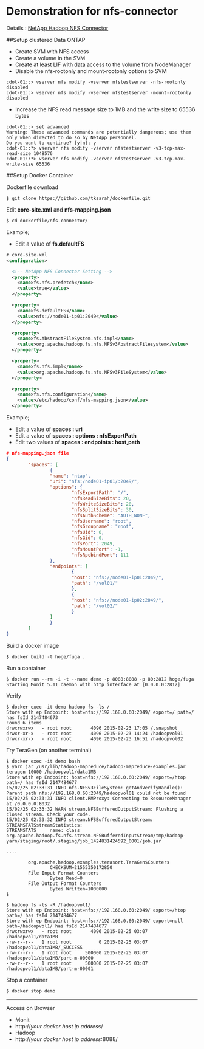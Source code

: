# Demonstration for nfs-connector

Details : [NetApp Hadoop NFS Connector](https://github.com/NetApp/NetApp-Hadoop-NFS-Connector)

##Setup clustered Data ONTAP

* Create SVM with NFS access
* Create a volume in the SVM
* Create at least LIF with data access to the volume from NodeManager
* Disable the nfs-rootonly and mount-rootonly options to SVM
```
cdot-01::> vserver nfs modify -vserver nfstestserver -nfs-rootonly disabled
cdot-01::> vserver nfs modify -vserver nfstestserver -mount-rootonly disabled
```
* Increase the NFS read message size to 1MB and the write size to 65536 bytes

```
cdot-01::> set advanced
Warning: These advanced commands are potentially dangerous; use them only when directed to do so by NetApp personnel.
Do you want to continue? {y|n}: y
cdot-01::*> vserver nfs modify -vserver nfstestserver -v3-tcp-max-read-size 1048576
cdot-01::*> vserver nfs modify -vserver nfstestserver -v3-tcp-max-write-size 65536
```

##Setup Docker Container 

Dockerfile download
```
$ git clone https://github.com/tksarah/dockerfile.git
```

Edit **core-site.xml** and **nfs-mapping.json**
```
$ cd dockerfile/nfs-connector/
```

Example;
* Edit a value of **fs.defaultFS**

```xml
# core-site.xml
<configuration>

  <!-- NetApp NFS Connector Setting -->
  <property>
    <name>fs.nfs.prefetch</name>
    <value>true</value>
  </property>

  <property>
    <name>fs.defaultFS</name>
    <value>nfs://node01-ip01:2049</value>
  </property>

  <property>
    <name>fs.AbstractFileSystem.nfs.impl</name>
    <value>org.apache.hadoop.fs.nfs.NFSv3AbstractFilesystem</value>
  </property>

  <property>
    <name>fs.nfs.impl</name>
    <value>org.apache.hadoop.fs.nfs.NFSv3FileSystem</value>
  </property>

  <property>
    <name>fs.nfs.configuration</name>
    <value>/etc/hadoop/conf/nfs-mapping.json</value>
  </property>
```

Example;
* Edit a value of **spaces : uri**
* Edit a value of **spaces : options : nfsExportPath**
* Edit two values of **spaces : endpoints : host,path**

```json
# nfs-mapping.json file
{
        "spaces": [
                {
                "name": "ntap",
                "uri": "nfs:/node01-ip01/:2049/",
                "options": {
                        "nfsExportPath": "/",
                        "nfsReadSizeBits": 20,
                        "nfsWriteSizeBits": 20,
                        "nfsSplitSizeBits": 30,
                        "nfsAuthScheme": "AUTH_NONE",
                        "nfsUsername": "root",
                        "nfsGroupname": "root",
                        "nfsUid": 0,
                        "nfsGid": 0,
                        "nfsPort": 2049,
                        "nfsMountPort": -1,
                        "nfsRpcbindPort": 111
                },
                "endpoints": [
                        {
                        "host": "nfs://node01-ip01:2049/",
                        "path": "/vol01/"
                        },
                        {
                        "host": "nfs://node01-ip02:2049/",
                        "path": "/vol02/"
                        }
                ]
                }
        ]
}
```

Build a docker image
```
$ docker build -t hoge/fuga .
```

Run a container
```
$ docker run --rm -i -t --name demo -p 8088:8088 -p 80:2812 hoge/fuga
Starting Monit 5.11 daemon with http interface at [0.0.0.0:2812]

```

Verify 
```
$ docker exec -it demo hadoop fs -ls /
Store with ep Endpoint: host=nfs://192.168.0.60:2049/ export=/ path=/ has fsId 2147484673
Found 6 items
drwxrwxrwx   - root root       4096 2015-02-23 17:05 /.snapshot
drwxr-xr-x   - root root       4096 2015-02-23 14:24 /hadoopvol01
drwxr-xr-x   - root root       4096 2015-02-23 16:51 /hadoopvol02
```

Try TeraGen (on another terminal)
```
$ docker exec -it demo bash
$ yarn jar /usr/lib/hadoop-mapreduce/hadoop-mapreduce-examples.jar teragen 10000 /hadoopvol1/data1MB
Store with ep Endpoint: host=nfs://192.168.0.60:2049/ export=/htop path=/ has fsId 2147484677
15/02/25 02:33:31 INFO nfs.NFSv3FileSystem: getAndVerifyHandle(): Parent path nfs://192.168.0.60:2049/hadoopvol01 could not be found
15/02/25 02:33:31 INFO client.RMProxy: Connecting to ResourceManager at /0.0.0.0:8032
15/02/25 02:33:32 WARN stream.NFSBufferedOutputStream: Flushing a closed stream. Check your code.
15/02/25 02:33:32 INFO stream.NFSBufferedOutputStream: STREAMSTATSstreamStatistics:
STREAMSTATS     name: class org.apache.hadoop.fs.nfs.stream.NFSBufferedInputStream/tmp/hadoop-yarn/staging/root/.staging/job_1424831424592_0001/job.jar

....

        org.apache.hadoop.examples.terasort.TeraGen$Counters
                CHECKSUM=21555350172850
        File Input Format Counters
                Bytes Read=0
        File Output Format Counters
                Bytes Written=1000000
$ 

$ hadoop fs -ls -R /hadoopvol1/
Store with ep Endpoint: host=nfs://192.168.0.60:2049/ export=/htop path=/ has fsId 2147484677
Store with ep Endpoint: host=nfs://192.168.0.60:2049/ export=null path=/hadoopvol1/ has fsId 2147484677
drwxrwxrwx   - root root       4096 2015-02-25 03:07 /hadoopvol1/data1MB
-rw-r--r--   1 root root          0 2015-02-25 03:07 /hadoopvol1/data1MB/_SUCCESS
-rw-r--r--   1 root root     500000 2015-02-25 03:07 /hadoopvol1/data1MB/part-m-00000
-rw-r--r--   1 root root     500000 2015-02-25 03:07 /hadoopvol1/data1MB/part-m-00001
```
Stop a container
```
$ docker stop demo
```
****

Access on Browser 

* Monit
 * http://*your docker host ip address*/
* Hadoop
 * http://*your docker host ip address*:8088/


